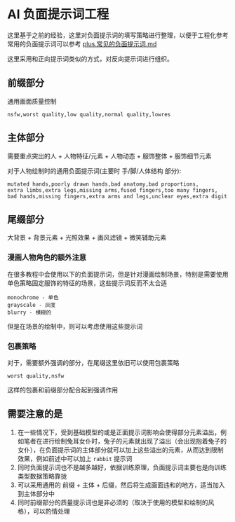 # AI 负面提示词工程
这里基于之前的经验，这里对负面提示词的填写策略进行整理，以便于工程化参考  
常用的负面提示词可以参考 [plus.常见的负面提示词.md](/docs/stable-diffusion/plus.常见的负面提示词.md)  

这里采用和正向提示词类似的方式，对反向提示词进行组织。  

## 前缀部分
通用画面质量控制  
```
nsfw,worst quality,low quality,normal quality,lowres
```

## 主体部分
需要重点突出的人 + 人物特征/元素 + 人物动态 + 服饰整体 + 服饰细节元素  

对于人物绘制时的通用负面提示词(主要时 手/脚/人体结构 部分):  
```
mutated hands,poorly drawn hands,bad anatomy,bad proportions,
extra limbs,extra legs,missing arms,fused fingers,too many fingers,
bad hands,missing fingers,extra arms and legs,unclear eyes,extra digit
```

## 尾缀部分
大背景 + 背景元素 + 光照效果 + 画风滤镜 + 微笑辅助元素  

### 漫画人物角色的额外注意
在很多教程中会使用以下的负面提示词，但是针对漫画绘制场景，特别是需要使用单色策略固定服饰的特征的场景，这些提示词反而不太合适  
```
monochrome - 单色  
grayscale - 灰度  
blurry - 模糊的  
```

但是在场景的绘制中，则可以考虑使用这些提示词

### 包裹策略
对于，需要额外强调的部分，在尾缀这里依旧可以使用包裹策略  
```
worst quality,nsfw
```
这样的包裹和前缀部分配合起到强调作用  

## 需要注意的是
1. 在一些情况下，受到基础模型的或是正面提示词影响会使得部分元素溢出，例如笔者在进行绘制兔耳女仆时，兔子的元素就出现了溢出（会出现抱着兔子的女仆），在负面提示词的主体部分就可以加上这些溢出的元素，从而达到限制效果，例如前述中可以加上 `rabbit` 提示词  
1. 同时负面提示词也不是越多越好，依据训练原理，负面提示词主要也是向训练类型数据策略靠拢   
1. 可以采用通用的 前缀 + 主体 + 后缀，然后将生成画面违和的地方，适当加入到主体部分中  
1. 同时前缀部分的质量提示词也是非必须的（取决于使用的模型和绘制的风格），可以酌情处理  
